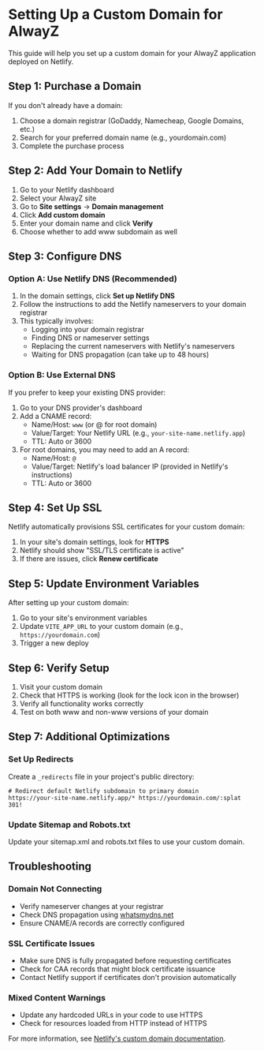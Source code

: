 # Setting Up a Custom Domain for AlwayZ

This guide will help you set up a custom domain for your AlwayZ application deployed on Netlify.

## Step 1: Purchase a Domain

If you don't already have a domain:

1. Choose a domain registrar (GoDaddy, Namecheap, Google Domains, etc.)
2. Search for your preferred domain name (e.g., yourdomain.com)
3. Complete the purchase process

## Step 2: Add Your Domain to Netlify

1. Go to your Netlify dashboard
2. Select your AlwayZ site
3. Go to **Site settings** → **Domain management**
4. Click **Add custom domain**
5. Enter your domain name and click **Verify**
6. Choose whether to add www subdomain as well

## Step 3: Configure DNS

### Option A: Use Netlify DNS (Recommended)

1. In the domain settings, click **Set up Netlify DNS**
2. Follow the instructions to add the Netlify nameservers to your domain registrar
3. This typically involves:
   - Logging into your domain registrar
   - Finding DNS or nameserver settings
   - Replacing the current nameservers with Netlify's nameservers
   - Waiting for DNS propagation (can take up to 48 hours)

### Option B: Use External DNS

If you prefer to keep your existing DNS provider:

1. Go to your DNS provider's dashboard
2. Add a CNAME record:
   - Name/Host: `www` (or @ for root domain)
   - Value/Target: Your Netlify URL (e.g., `your-site-name.netlify.app`)
   - TTL: Auto or 3600
3. For root domains, you may need to add an A record:
   - Name/Host: `@`
   - Value/Target: Netlify's load balancer IP (provided in Netlify's instructions)
   - TTL: Auto or 3600

## Step 4: Set Up SSL

Netlify automatically provisions SSL certificates for your custom domain:

1. In your site's domain settings, look for **HTTPS**
2. Netlify should show "SSL/TLS certificate is active"
3. If there are issues, click **Renew certificate**

## Step 5: Update Environment Variables

After setting up your custom domain:

1. Go to your site's environment variables
2. Update `VITE_APP_URL` to your custom domain (e.g., `https://yourdomain.com`)
3. Trigger a new deploy

## Step 6: Verify Setup

1. Visit your custom domain
2. Check that HTTPS is working (look for the lock icon in the browser)
3. Verify all functionality works correctly
4. Test on both www and non-www versions of your domain

## Step 7: Additional Optimizations

### Set Up Redirects

Create a `_redirects` file in your project's public directory:

```
# Redirect default Netlify subdomain to primary domain
https://your-site-name.netlify.app/* https://yourdomain.com/:splat 301!
```

### Update Sitemap and Robots.txt

Update your sitemap.xml and robots.txt files to use your custom domain.

## Troubleshooting

### Domain Not Connecting
- Verify nameserver changes at your registrar
- Check DNS propagation using [whatsmydns.net](https://www.whatsmydns.net/)
- Ensure CNAME/A records are correctly configured

### SSL Certificate Issues
- Make sure DNS is fully propagated before requesting certificates
- Check for CAA records that might block certificate issuance
- Contact Netlify support if certificates don't provision automatically

### Mixed Content Warnings
- Update any hardcoded URLs in your code to use HTTPS
- Check for resources loaded from HTTP instead of HTTPS

For more information, see [Netlify's custom domain documentation](https://docs.netlify.com/domains-https/custom-domains/).